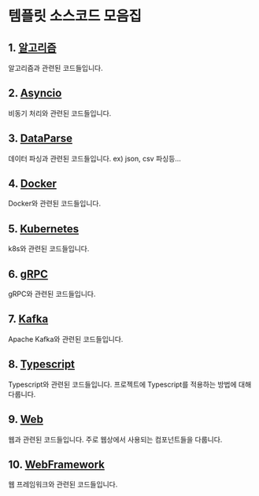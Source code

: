 # 템플릿 소스코드 모음집

## 1. [알고리즘](/Algorithm)
알고리즘과 관련된 코드들입니다.

## 2. [Asyncio](/Asyncio)
비동기 처리와 관련된 코드들입니다.

## 3. [DataParse](/DataParse)
데이터 파싱과 관련된 코드들입니다.
ex) json, csv 파싱등...

## 4. [Docker](/Docker)
Docker와 관련된 코드들입니다.

## 5. [Kubernetes](/Kubernetes/)
k8s와 관련된 코드들입니다.

## 6. [gRPC](/gRPC/)
gRPC와 관련된 코드들입니다.

## 7. [Kafka](/Kafka/)
Apache Kafka와 관련된 코드들입니다.

## 8. [Typescript](/Typescript/)
Typescript와 관련된 코드들입니다.
프로젝트에 Typescript를 적용하는 방법에 대해 다룹니다.

## 9. [Web](/Web/)
웹과 관련된 코드들입니다.
주로 웹상에서 사용되는 컴포넌트들을 다룹니다.

## 10. [WebFramework](/WebFramework/)
웹 프레임워크와 관련된 코드들입니다.
